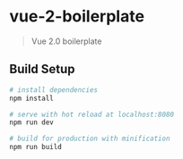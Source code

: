 # vue-2-boilerplate

> Vue 2.0 boilerplate

## Build Setup

``` bash
# install dependencies
npm install

# serve with hot reload at localhost:8080
npm run dev

# build for production with minification
npm run build
```
